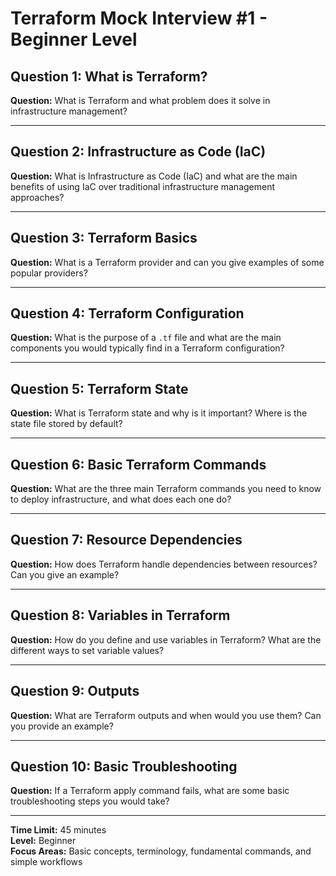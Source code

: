 # Terraform Mock Interview #1 - Beginner Level

## Question 1: What is Terraform?

**Question:** What is Terraform and what problem does it solve in infrastructure management?

---

## Question 2: Infrastructure as Code (IaC)

**Question:** What is Infrastructure as Code (IaC) and what are the main benefits of using IaC over traditional infrastructure management approaches?

---

## Question 3: Terraform Basics

**Question:** What is a Terraform provider and can you give examples of some popular providers?

---

## Question 4: Terraform Configuration

**Question:** What is the purpose of a `.tf` file and what are the main components you would typically find in a Terraform configuration?

---

## Question 5: Terraform State

**Question:** What is Terraform state and why is it important? Where is the state file stored by default?

---

## Question 6: Basic Terraform Commands

**Question:** What are the three main Terraform commands you need to know to deploy infrastructure, and what does each one do?

---

## Question 7: Resource Dependencies

**Question:** How does Terraform handle dependencies between resources? Can you give an example?

---

## Question 8: Variables in Terraform

**Question:** How do you define and use variables in Terraform? What are the different ways to set variable values?

---

## Question 9: Outputs

**Question:** What are Terraform outputs and when would you use them? Can you provide an example?

---

## Question 10: Basic Troubleshooting

**Question:** If a Terraform apply command fails, what are some basic troubleshooting steps you would take?

---

**Time Limit:** 45 minutes  
**Level:** Beginner  
**Focus Areas:** Basic concepts, terminology, fundamental commands, and simple workflows
